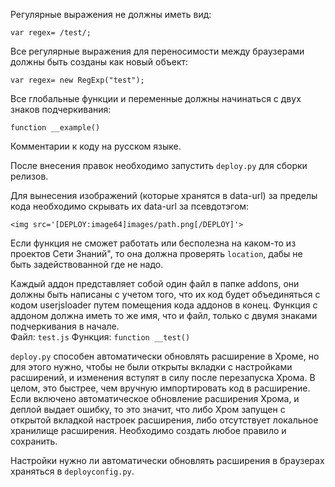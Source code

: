 ﻿Регулярные выражения не должны иметь вид:  

    var regex= /test/;
Все регулярные выражения для переносимости между браузерами должны быть  созданы как новый объект:  

    var regex= new RegExp("test");

Все глобальные функции  и переменные должны начинаться с двух знаков подчеркивания:  

    function __example()

Комментарии к коду на русском языке.  

После внесения правок необходимо запустить `deploy.py` для сборки релизов.  

Для вынесения изображений (которые хранятся в data-url) за  пределы кода необходимо скрывать их data-url за псевдотэгом:  

    <img src='[DEPLOY:image64]images/path.png[/DEPLOY]'>

Если функция не сможет работать или бесполезна на каком-то из проектов Сети Знаний", то она должна проверять `location`, дабы не быть задействованной где не надо.  

Каждый аддон представляет собой один файл в папке addons, они должны быть  написаны с учетом того, что их код будет объединяться с кодом userjsloader путем помещения кода аддонов в конец. Функция с аддоном должна иметь то  же  имя,  что и файл, только с двумя знаками подчеркивания в начале.  
Файл: `test.js`  Функция: `function __test()`

`deploy.py` способен автоматически обновлять расширение в Хроме, но для этого нужно, чтобы не были открыты вкладки с настройками расширений, и изменения вступят в силу после перезапуска Хрома. В целом, это быстрее, чем вручную импортировать код в расширение.  
Если включено автоматическое обновление расширения Хрома, и деплой выдает ошибку, то это значит, что либо Хром запущен с открытой вкладкой настроек расширения, либо отсутствует локальное хранилище расширения. Необходимо создать любое правило и сохранить.  

Настройки нужно ли автоматически обновлять расширения в браузерах храняться в 
`deployconfig.py`.  


